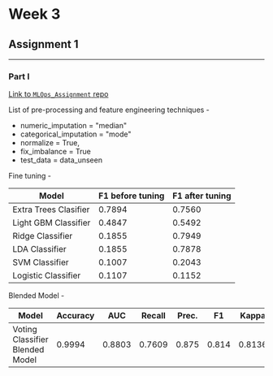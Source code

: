 # Week 3
## Assignment 1
---
### Part I

[Link to ```MLOps_Assignment``` repo](https://github.com/Neilabh21/MLOps_Assignment/tree/pycaret_expt1)

List of pre-processing and feature engineering techniques -
- numeric_imputation = "median"
- categorical_imputation = "mode"
- normalize = True,
- fix_imbalance = True
- test_data = data_unseen

Fine tuning -

Model | F1 before tuning | F1 after tuning
--- | --- | ---
Extra Trees Clasifier | 0.7894 | 0.7560
Light GBM Classifier | 0.4847 | 0.5492
Ridge Classifier | 0.1855 | 0.7949
LDA Classifier | 0.1855 | 0.7878
SVM Classifier | 0.1007 | 0.2043
Logistic Classifier | 0.1107 | 0.1152

Blended Model -

Model	 | Accuracy	| AUC	| Recall	| Prec.	 | F1	 | Kappa	| MCC
--- | --- | --- | --- | --- | --- | --- | --- 
Voting Classifier Blended Model |	0.9994	| 0.8803	| 0.7609	| 0.875	| 0.814	| 0.8136	| 0.8156
